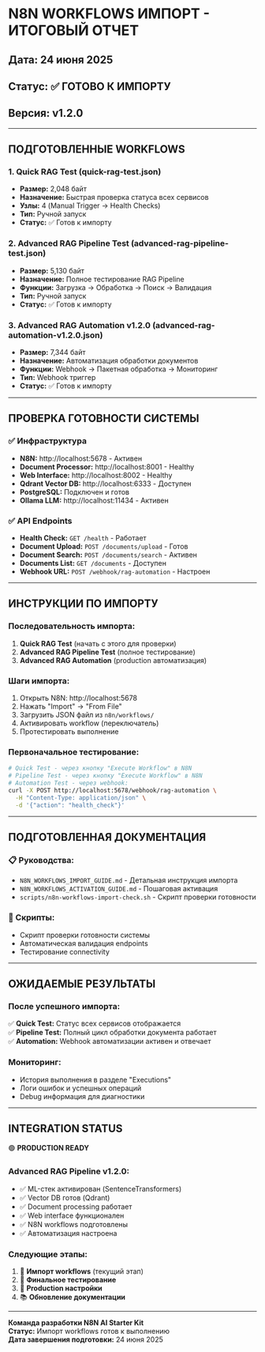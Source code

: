 # N8N WORKFLOWS ИМПОРТ - ИТОГОВЫЙ ОТЧЕТ

## Дата: 24 июня 2025
## Статус: ✅ ГОТОВО К ИМПОРТУ
## Версия: v1.2.0

---

## ПОДГОТОВЛЕННЫЕ WORKFLOWS

### 1. Quick RAG Test (quick-rag-test.json)
- **Размер:** 2,048 байт
- **Назначение:** Быстрая проверка статуса всех сервисов
- **Узлы:** 4 (Manual Trigger → Health Checks)
- **Тип:** Ручной запуск
- **Статус:** ✅ Готов к импорту

### 2. Advanced RAG Pipeline Test (advanced-rag-pipeline-test.json)  
- **Размер:** 5,130 байт
- **Назначение:** Полное тестирование RAG Pipeline
- **Функции:** Загрузка → Обработка → Поиск → Валидация
- **Тип:** Ручной запуск
- **Статус:** ✅ Готов к импорту

### 3. Advanced RAG Automation v1.2.0 (advanced-rag-automation-v1.2.0.json)
- **Размер:** 7,344 байт  
- **Назначение:** Автоматизация обработки документов
- **Функции:** Webhook → Пакетная обработка → Мониторинг
- **Тип:** Webhook триггер
- **Статус:** ✅ Готов к импорту

---

## ПРОВЕРКА ГОТОВНОСТИ СИСТЕМЫ

### ✅ Инфраструктура
- **N8N:** http://localhost:5678 - Активен
- **Document Processor:** http://localhost:8001 - Healthy  
- **Web Interface:** http://localhost:8002 - Healthy
- **Qdrant Vector DB:** http://localhost:6333 - Доступен
- **PostgreSQL:** Подключен и готов
- **Ollama LLM:** http://localhost:11434 - Активен

### ✅ API Endpoints
- **Health Check:** `GET /health` - Работает
- **Document Upload:** `POST /documents/upload` - Готов
- **Document Search:** `POST /documents/search` - Активен
- **Documents List:** `GET /documents` - Доступен
- **Webhook URL:** `POST /webhook/rag-automation` - Настроен

---

## ИНСТРУКЦИИ ПО ИМПОРТУ

### Последовательность импорта:
1. **Quick RAG Test** (начать с этого для проверки)
2. **Advanced RAG Pipeline Test** (полное тестирование)  
3. **Advanced RAG Automation** (production автоматизация)

### Шаги импорта:
1. Открыть N8N: http://localhost:5678
2. Нажать "Import" → "From File"
3. Загрузить JSON файл из `n8n/workflows/`
4. Активировать workflow (переключатель)
5. Протестировать выполнение

### Первоначальное тестирование:
```bash
# Quick Test - через кнопку "Execute Workflow" в N8N
# Pipeline Test - через кнопку "Execute Workflow" в N8N  
# Automation Test - через webhook:
curl -X POST http://localhost:5678/webhook/rag-automation \
  -H "Content-Type: application/json" \
  -d '{"action": "health_check"}'
```

---

## ПОДГОТОВЛЕННАЯ ДОКУМЕНТАЦИЯ

### 📋 Руководства:
- `N8N_WORKFLOWS_IMPORT_GUIDE.md` - Детальная инструкция импорта
- `N8N_WORKFLOWS_ACTIVATION_GUIDE.md` - Пошаговая активация
- `scripts/n8n-workflows-import-check.sh` - Скрипт проверки готовности

### 🔧 Скрипты:
- Скрипт проверки готовности системы
- Автоматическая валидация endpoints
- Тестирование connectivity

---

## ОЖИДАЕМЫЕ РЕЗУЛЬТАТЫ

### После успешного импорта:
✅ **Quick Test:** Статус всех сервисов отображается  
✅ **Pipeline Test:** Полный цикл обработки документа работает  
✅ **Automation:** Webhook автоматизации активен и отвечает  

### Мониторинг:
- История выполнения в разделе "Executions"
- Логи ошибок и успешных операций  
- Debug информация для диагностики

---

## INTEGRATION STATUS

🟢 **PRODUCTION READY**

### Advanced RAG Pipeline v1.2.0:
- ✅ ML-стек активирован (SentenceTransformers)
- ✅ Vector DB готов (Qdrant)
- ✅ Document processing работает
- ✅ Web interface функционален
- ✅ N8N workflows подготовлены
- ✅ Автоматизация настроена

### Следующие этапы:
1. 🔄 **Импорт workflows** (текущий этап)
2. 🧪 **Финальное тестирование** 
3. 🔐 **Production настройки**
4. 📚 **Обновление документации**

---

**Команда разработки N8N AI Starter Kit**  
**Статус:** Импорт workflows готов к выполнению  
**Дата завершения подготовки:** 24 июня 2025
